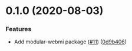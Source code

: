 <a name="0.1.0"></a>

# 0.1.0 (2020-08-03)

### Features

- Add modular-webmi package ([#11](https://github.com/LukasHechenberger/create-atvise-app/issues/11)) ([0d9b406](https://github.com/LukasHechenberger/create-atvise-app/commits/0d9b406))
